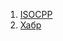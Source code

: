 
1. [ISOCPP](https://isocpp.org/wiki/faq/ctors)
2. [Хабр](https://habr.com/ru/company/jugru/blog/469465/)